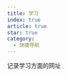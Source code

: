 ```yaml
---
title: 学习
index: true
article: true
star: true
category:
  - 快捷导航
---
```


记录学习方面的网址
<!-- more -->

<div class="vp-card-container">
  <VPCard
    title="菜鸟教程"
    desc="菜鸟教程提供了编程的基础技术教程, 介绍了HTML、CSS、Javascript、Python，Java，Ruby，C，PHP , MySQL等各种编程语言的基础知识。 同时本站中也提供了大量的在线实例，通过实例，您可以更好的学习编程。"
    logo="assets/icon/web.svg"
    link="https://www.runoob.com/"
  />
  <VPCard
    title="W3school"
    desc="全球最大的中文 Web 技术教程。"
    logo="https://www.w3school.com.cn/ui2019/logo-32-red.png"
    link="https://www.w3school.com.cn/"
  />
  <VPCard
    title="CSDN"
    desc="CSDN是全球知名中文IT技术交流平台,创建于1999年,包含原创博客、精品问答、职业培训、技术论坛、资源下载等产品服务,提供原创、优质、完整内容的专业IT技术开发社区."
    logo="assets/icon/web.svg"
    link="https://www.csdn.net/"
  />
  <VPCard
    title="力扣"
    desc="海量技术面试题库，拥有算法、数据结构、系统设计等 1000+题目，帮助你高效提升编程技能，轻松拿下世界 IT 名企 Dream Offer。"
    logo="https://leetcode.cn/favicon.ico"
    link="https://leetcode.cn/"
  />
  <VPCard
    title="Hello 算法"
    desc="动画图解、一键运行的数据结构与算法教程"
    logo="https://www.hello-algo.com/assets/images/favicon.png"
    link="https://www.hello-algo.com/"
  />
</div>